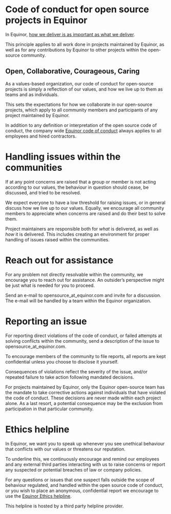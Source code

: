 # Code of conduct for open source projects in Equinor

In Equinor, [how we deliver is as important as what we deliver](https://www.equinor.com/en/careers/our-culture.html).

This principle applies to all work done in projects maintained by Equinor, as well as for any contributions by Equinor to other projects within the open-source community.

## Open, Collaborative, Courageous, Caring

As a values-based organization, our code of conduct for open-source projects is simply a reflection of our values, and how we live up to them as teams and as individuals.

This sets the expectations for how we collaborate in our open-source projects, which apply to all community members and participants of any project maintained by Equinor.

In addition to any definition or interpretation of the open source code of conduct, the company wide [Equinor code of conduct](https://www.equinor.com/content/dam/statoil/documents/ethics/equinor-code-of-conduct.pdf) always applies to all employees and hired contractors.

# Handling issues within the communities

If at any point concerns are raised that a group or member is not acting according to our values, the behaviour in question should cease, be discussed, and tried to be resolved.

We expect everyone to have a low threshold for raising issues, or in general discuss how we live up to our values.
Equally, we encourage all community members to appreciate when concerns are raised and do their best to solve them.

Project maintainers are responsible both for *what* is delivered, as well as *how* it is delivered.
This includes creating an environment for proper handling of issues raised within the communities.

# Reach out for assistance

For any problem not directly resolvable within the community, we encourage you to reach out for assistance.
An outsider’s perspective might be just what is needed for you to proceed.

Send an e-mail to opensource_at_equinor.com and invite for a discussion.
The e-mail will be handled by a team within the Equinor organization.

# Reporting an issue

For reporting direct violations of the code of conduct, or failed attempts at solving conflicts within the community, send a description of the issue to opensource_at_equinor.com.

To encourage members of the community to file reports, all reports are kept confidential unless you choose to disclose it yourself.

Consequences of violations reflect the severity of the issue, and/or repeated failure to take action following mandated decisions.

For projects maintained by Equinor, only the Equinor open-source team has the mandate to take corrective actions against individuals that have violated the code of conduct.
These decisions are never made within each project alone.
As a last resort, a potential consequence may be the exclusion from participation in that particular community.

# Ethics helpline

In Equinor, we want you to speak up whenever you see unethical behaviour that conflicts with our values or threatens our reputation.

To underline this, we continuously encourage and remind our employees and any external third parties interacting with us to raise concerns or report any suspected or potential breaches of law or company policies.

For any questions or issues that one suspect falls outside the scope of behaviour regulated, and handled within the open source code of conduct, or you wish to place an anonymous, confidential report we encourage to use the [Equinor Ethics helpline](https://secure.ethicspoint.eu/domain/media/en/gui/102166/index.html).

This helpline is hosted by a third party helpline provider.
